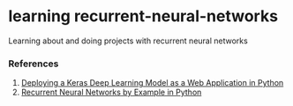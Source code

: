 # learning recurrent-neural-networks
Learning about and doing projects with recurrent neural networks

### References
1. [Deploying a Keras Deep Learning Model as a Web Application in Python](https://towardsdatascience.com/deploying-a-keras-deep-learning-model-as-a-web-application-in-p-fc0f2354a7ff) 
2. [Recurrent Neural Networks by Example in Python](https://towardsdatascience.com/recurrent-neural-networks-by-example-in-python-ffd204f99470)
